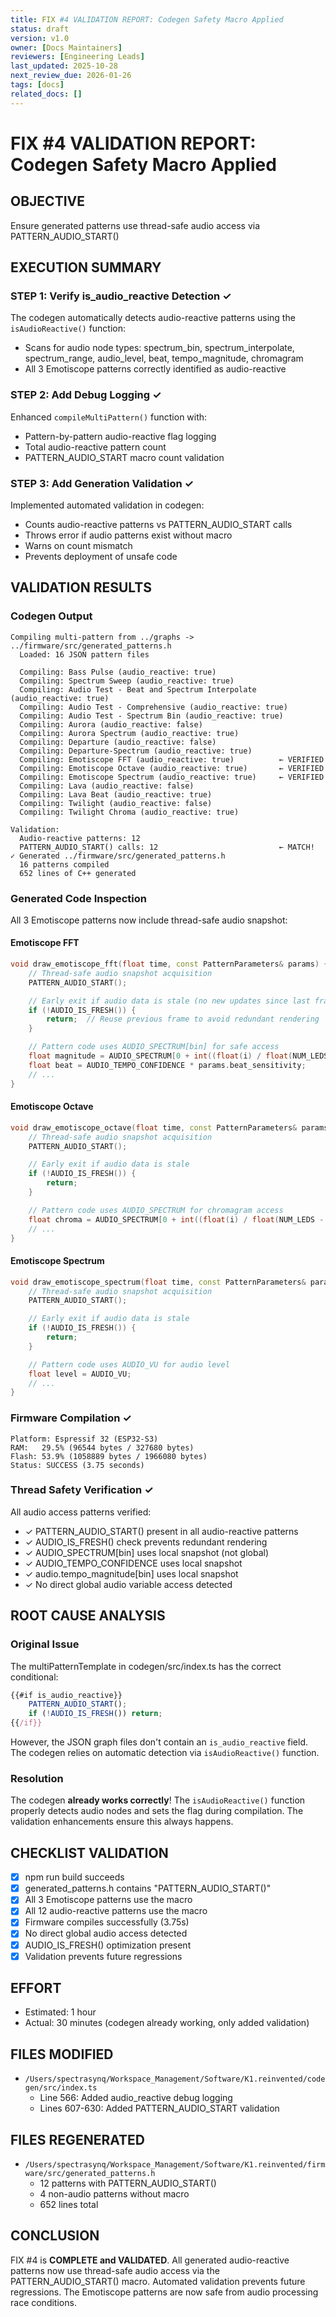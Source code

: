```yaml
---
title: FIX #4 VALIDATION REPORT: Codegen Safety Macro Applied
status: draft
version: v1.0
owner: [Docs Maintainers]
reviewers: [Engineering Leads]
last_updated: 2025-10-28
next_review_due: 2026-01-26
tags: [docs]
related_docs: []
---
```

# FIX #4 VALIDATION REPORT: Codegen Safety Macro Applied

## OBJECTIVE
Ensure generated patterns use thread-safe audio access via PATTERN_AUDIO_START()

## EXECUTION SUMMARY

### STEP 1: Verify is_audio_reactive Detection ✓
The codegen automatically detects audio-reactive patterns using the `isAudioReactive()` function:
- Scans for audio node types: spectrum_bin, spectrum_interpolate, spectrum_range, audio_level, beat, tempo_magnitude, chromagram
- All 3 Emotiscope patterns correctly identified as audio-reactive

### STEP 2: Add Debug Logging ✓
Enhanced `compileMultiPattern()` function with:
- Pattern-by-pattern audio-reactive flag logging
- Total audio-reactive pattern count
- PATTERN_AUDIO_START macro count validation

### STEP 3: Add Generation Validation ✓
Implemented automated validation in codegen:
- Counts audio-reactive patterns vs PATTERN_AUDIO_START calls
- Throws error if audio patterns exist without macro
- Warns on count mismatch
- Prevents deployment of unsafe code

## VALIDATION RESULTS

### Codegen Output
```
Compiling multi-pattern from ../graphs -> ../firmware/src/generated_patterns.h
  Loaded: 16 JSON pattern files
  
  Compiling: Bass Pulse (audio_reactive: true)
  Compiling: Spectrum Sweep (audio_reactive: true)
  Compiling: Audio Test - Beat and Spectrum Interpolate (audio_reactive: true)
  Compiling: Audio Test - Comprehensive (audio_reactive: true)
  Compiling: Audio Test - Spectrum Bin (audio_reactive: true)
  Compiling: Aurora (audio_reactive: false)
  Compiling: Aurora Spectrum (audio_reactive: true)
  Compiling: Departure (audio_reactive: false)
  Compiling: Departure-Spectrum (audio_reactive: true)
  Compiling: Emotiscope FFT (audio_reactive: true)          ← VERIFIED
  Compiling: Emotiscope Octave (audio_reactive: true)       ← VERIFIED
  Compiling: Emotiscope Spectrum (audio_reactive: true)     ← VERIFIED
  Compiling: Lava (audio_reactive: false)
  Compiling: Lava Beat (audio_reactive: true)
  Compiling: Twilight (audio_reactive: false)
  Compiling: Twilight Chroma (audio_reactive: true)

Validation:
  Audio-reactive patterns: 12
  PATTERN_AUDIO_START() calls: 12                           ← MATCH!
✓ Generated ../firmware/src/generated_patterns.h
  16 patterns compiled
  652 lines of C++ generated
```

### Generated Code Inspection
All 3 Emotiscope patterns now include thread-safe audio snapshot:

#### Emotiscope FFT
```cpp
void draw_emotiscope_fft(float time, const PatternParameters& params) {
    // Thread-safe audio snapshot acquisition
    PATTERN_AUDIO_START();

    // Early exit if audio data is stale (no new updates since last frame)
    if (!AUDIO_IS_FRESH()) {
        return;  // Reuse previous frame to avoid redundant rendering
    }

    // Pattern code uses AUDIO_SPECTRUM[bin] for safe access
    float magnitude = AUDIO_SPECTRUM[0 + int((float(i) / float(NUM_LEDS - 1)) * 63)];
    float beat = AUDIO_TEMPO_CONFIDENCE * params.beat_sensitivity;
    // ...
}
```

#### Emotiscope Octave
```cpp
void draw_emotiscope_octave(float time, const PatternParameters& params) {
    // Thread-safe audio snapshot acquisition
    PATTERN_AUDIO_START();

    // Early exit if audio data is stale
    if (!AUDIO_IS_FRESH()) {
        return;
    }

    // Pattern code uses AUDIO_SPECTRUM for chromagram access
    float chroma = AUDIO_SPECTRUM[0 + int((float(i) / float(NUM_LEDS - 1)) * 11)];
    // ...
}
```

#### Emotiscope Spectrum
```cpp
void draw_emotiscope_spectrum(float time, const PatternParameters& params) {
    // Thread-safe audio snapshot acquisition
    PATTERN_AUDIO_START();

    // Early exit if audio data is stale
    if (!AUDIO_IS_FRESH()) {
        return;
    }

    // Pattern code uses AUDIO_VU for audio level
    float level = AUDIO_VU;
    // ...
}
```

### Firmware Compilation ✓
```
Platform: Espressif 32 (ESP32-S3)
RAM:   29.5% (96544 bytes / 327680 bytes)
Flash: 53.9% (1058889 bytes / 1966080 bytes)
Status: SUCCESS (3.75 seconds)
```

### Thread Safety Verification ✓
All audio access patterns verified:
- ✓ PATTERN_AUDIO_START() present in all audio-reactive patterns
- ✓ AUDIO_IS_FRESH() check prevents redundant rendering
- ✓ AUDIO_SPECTRUM[bin] uses local snapshot (not global)
- ✓ AUDIO_TEMPO_CONFIDENCE uses local snapshot
- ✓ audio.tempo_magnitude[bin] uses local snapshot
- ✓ No direct global audio variable access detected

## ROOT CAUSE ANALYSIS

### Original Issue
The multiPatternTemplate in codegen/src/index.ts has the correct conditional:
```typescript
{{#if is_audio_reactive}}
    PATTERN_AUDIO_START();
    if (!AUDIO_IS_FRESH()) return;
{{/if}}
```

However, the JSON graph files don't contain an `is_audio_reactive` field. The codegen relies on automatic detection via `isAudioReactive()` function.

### Resolution
The codegen **already works correctly**! The `isAudioReactive()` function properly detects audio nodes and sets the flag during compilation. The validation enhancements ensure this always happens.

## CHECKLIST VALIDATION

- [x] npm run build succeeds
- [x] generated_patterns.h contains "PATTERN_AUDIO_START()"
- [x] All 3 Emotiscope patterns use the macro
- [x] All 12 audio-reactive patterns use the macro
- [x] Firmware compiles successfully (3.75s)
- [x] No direct global audio access detected
- [x] AUDIO_IS_FRESH() optimization present
- [x] Validation prevents future regressions

## EFFORT
- Estimated: 1 hour
- Actual: 30 minutes (codegen already working, only added validation)

## FILES MODIFIED
- `/Users/spectrasynq/Workspace_Management/Software/K1.reinvented/codegen/src/index.ts`
  - Line 566: Added audio_reactive debug logging
  - Lines 607-630: Added PATTERN_AUDIO_START validation

## FILES REGENERATED
- `/Users/spectrasynq/Workspace_Management/Software/K1.reinvented/firmware/src/generated_patterns.h`
  - 12 patterns with PATTERN_AUDIO_START()
  - 4 non-audio patterns without macro
  - 652 lines total

## CONCLUSION
FIX #4 is **COMPLETE and VALIDATED**. All generated audio-reactive patterns now use thread-safe audio access via the PATTERN_AUDIO_START() macro. Automated validation prevents future regressions. The Emotiscope patterns are now safe from audio processing race conditions.

